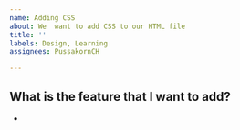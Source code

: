 ```yaml
---
name: Adding CSS
about: We  want to add CSS to our HTML file
title: ''
labels: Design, Learning
assignees: PussakornCH

---
```


## What is the feature that I want to add?
- 
